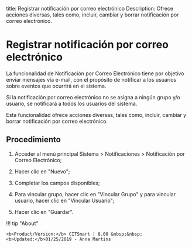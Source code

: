 title: Registrar notificación por correo electrónico
Description: Ofrece acciones diversas, tales como, incluir, cambiar y borrar notificación por correo electrónico.
# Registrar notificación por correo electrónico


La funcionalidad de Notificación por Correo Electrónico tiene por objetivo
enviar mensajes vía e-mail, con el propósito de notificar a los usuarios sobre
eventos que ocurrirá en el sistema.

Si la notificación por correo electrónico no se asigna a ningún grupo y/o
usuario, se notificará a todos los usuarios del sistema.

Esta funcionalidad ofrece acciones diversas, tales como, incluir, cambiar y
borrar notificación por correo electrónico.

Procedimiento
-----------------

1.  Acceder al menú principal Sistema \> Notificaciones \> Notificación por
    Correo Electrónico;

2.  Hacer clic en "Nuevo";

3.  Completar los campos disponibles;

4.  Para vincular grupo, hacer clic en "Vincular Grupo" y para vincular usuario,
    hacer clic en "Vincular Usuario";

5.  Hacer clic en "Guardar".



!!! tip "About"

    <b>Product/Version:</b> CITSmart | 8.00 &nbsp;&nbsp;
    <b>Updated:</b>01/25/2019 - Anna Martins
